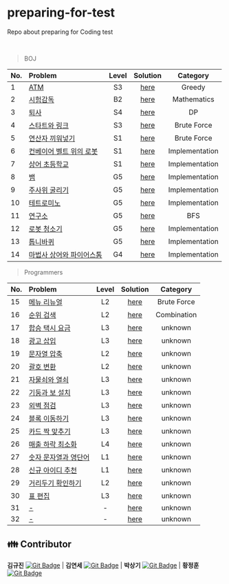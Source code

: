 # preparing-for-test
Repo about preparing for Coding test

<br>

> BOJ

|No.|Problem|Level|Solution|Category|
|:---|:---|:---:|:---:|:---:|
|1|[ATM](https://www.acmicpc.net/problem/11399)|S3|[here](./solution/1)|Greedy|
|2|[시험감독](https://www.acmicpc.net/problem/13458)|B2|[here](./solution/2)|Mathematics|
|3|[퇴사](https://www.acmicpc.net/problem/14501)|S4|[here](./solution/3)|DP|
|4|[스타트와 링크](https://www.acmicpc.net/problem/14889)|S3|[here](./solution/4)|Brute Force|
|5|[연산자 끼워넣기](https://www.acmicpc.net/problem/14888)|S1|[here](./solution/5)|Brute Force|
|6|[컨베이어 벨트 위의 로봇](https://www.acmicpc.net/problem/20055)|S1|[here](./solution/6)|Implementation|
|7|[상어 초등학교](https://www.acmicpc.net/problem/21608)|S1|[here](./solution/7)|Implementation|
|8|[뱀](https://www.acmicpc.net/problem/3190)|G5|[here](./solution/8)|Implementation|
|9|[주사위 굴리기](https://www.acmicpc.net/problem/14499)|G5|[here](./solution/9)|Implementation|
|10|[테트로미노](https://www.acmicpc.net/problem/14500)|G5|[here](./solution/10)|Implementation|
|11|[연구소](https://www.acmicpc.net/problem/14502)|G5|[here](./solution/11)|BFS|
|12|[로봇 청소기](https://www.acmicpc.net/problem/14503)|G5|[here](./solution/12)|Implementation|
|13|[톱니바퀴](https://www.acmicpc.net/problem/14891)|G5|[here](./solution/13)|Implementation|
|14|[마법사 상어와 파이어스톰](https://www.acmicpc.net/problem/20058)|G4|[here](./solution/14)|Implementation|

> Programmers

|No.|Problem|Level|Solution|Category|
|:---|:---|:---:|:---:|:---:|
|15|[메뉴 리뉴얼](https://programmers.co.kr/learn/courses/30/lessons/72411)|L2|[here](./solution/15)|Brute Force|
|16|[순위 검색](https://programmers.co.kr/learn/courses/30/lessons/72412)|L2|[here](./solution/16)|Combination|
|17|[합승 택시 요금](https://programmers.co.kr/learn/courses/30/lessons/72413)|L3|[here](./solution/17)|unknown|
|18|[광고 삽입](https://programmers.co.kr/learn/courses/30/lessons/72414)|L3|[here](./solution/18)|unknown|
|19|[문자열 압축](https://programmers.co.kr/learn/courses/30/lessons/60057)|L2|[here](./solution/19)|unknown|
|20|[괄호 변환](https://programmers.co.kr/learn/courses/30/lessons/60058)|L2|[here](./solution/20)|unknown|
|21|[자물쇠와 열쇠](https://programmers.co.kr/learn/courses/30/lessons/60059)|L3|[here](./solution/21)|unknown|
|22|[기둥과 보 설치](https://programmers.co.kr/learn/courses/30/lessons/60061)|L3|[here](./solution/22)|unknown|
|23|[외벽 점검](https://programmers.co.kr/learn/courses/30/lessons/60062)|L3|[here](./solution/23)|unknown|
|24|[블록 이동하기](https://programmers.co.kr/learn/courses/30/lessons/60063)|L3|[here](./solution/24)|unknown|
|25|[카드 짝 맞추기](https://programmers.co.kr/learn/courses/30/lessons/72415)|L3|[here](./solution/25)|unknown|
|26|[매출 하락 최소화](https://programmers.co.kr/learn/courses/30/lessons/72416)|L4|[here](./solution/26)|unknown|
|27|[숫자 문자열과 영단어](https://programmers.co.kr/learn/courses/30/lessons/81301)|L1|[here](./solution/27)|unknown|
|28|[신규 아이디 추천](https://programmers.co.kr/learn/courses/30/lessons/72410)|L1|[here](./solution/28)|unknown|
|29|[거리두기 확인하기](https://programmers.co.kr/learn/courses/30/lessons/81302)|L2|[here](./solution/29)|unknown|
|30|[표 편집](https://programmers.co.kr/learn/courses/30/lessons/81303)|L3|[here](./solution/30)|unknown|
|31|[-](link)|-|[here](./solution/31)|unknown|
|32|[-](link)|-|[here](./solution/32)|unknown|


## 👪 Contributor

**김규진** [![Git Badge](http://img.shields.io/badge/-Github-black?style=flat-square&logo=github)](https://github.com/rolypolyvg295) | **김연세** [![Git Badge](http://img.shields.io/badge/-Github-black?style=flat-square&logo=github)](https://github.com/yskim1014) | **박상기** [![Git Badge](http://img.shields.io/badge/-Github-black?style=flat-square&logo=github)](https://github.com/sangki930) | **황정훈** [![Git Badge](http://img.shields.io/badge/-Github-black?style=flat-square&logo=github)](https://github.com/wjdgns7712)
